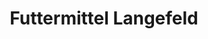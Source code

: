 ---
title: "Futtermittel Langefeld"
url: /radevormwald/futtermittel-langefeld/
shop: Landwirtschaftlich
---